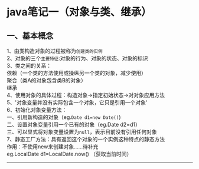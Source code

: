 java笔记一（对象与类、继承）
==
一、基本概念
--
1、由类构造对象的过程被称为`创建类的实例`<br>
2、对象的三个`主要特征`:对象的行为、对象的状态、对象的标识<br>
3、类之间的关系：<br>依赖（一个类的方法使用或操纵另一个类的对象，减少使用）<br>聚合（类A的对象包含类B的对象）<br>继承<br>
4、使用对象的具体过程：构造对象->指定初始状态->对对象应用方法<br>
5、'对象变量并没有实际包含一个对象，它只是引用一个对象'<br>
6、初始化对象变量方法：<br>一、引用新构造的对象（eg.`Date d1=new Date()`)<br>
二、设置对象变量引用一个已有的对象（eg.Date d2=d1）<br>
三、可以显式将对象变量设置为`null`，表示目前没有引用任何对象<br>
7、静态工厂方法：具有返回这个对象的一个实例这种特点的静态方法<br>
作用：不使用new来创建对象......待补充<br>
eg.LocalDate d1=LocalDate.now()  （获取当前时间）<br>


---


